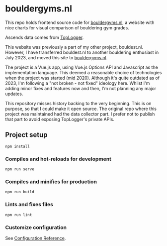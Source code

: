 # bouldergyms.nl

This repo holds frontend source code for [bouldergyms.nl](https://bouldergyms.nl), a website with nice charts for visual comparison of bouldering gym grades.

Ascends data comes from [TopLogger](http://toplogger.nu).

This website was previously a part of my other project, bouldest.nl. However, I have transferred bouldest.nl to another bouldering enthusiast in July 2023, and moved this site to [bouldergyms.nl](https://bouldergyms.nl).

The project is a Vue.js app, using Vue.js Options API and Javascript as the implementation language. This deemed a reasonable choice of technologies when the project was started (mid 2020). Although it's quite outdated as of 2023, I'm following a "not broken - not fixed" ideology here. Whilst I'm adding minor fixes and features now and then, I'm not planning any major updates.

This repository misses history backing to the very beginning. This is on purpose, so that I could make it open source. The original repo where this project was maintained had the data collector part. I prefer not to publish that part to avoid exposing TopLogger's private APIs.

## Project setup
```
npm install
```

### Compiles and hot-reloads for development
```
npm run serve
```

### Compiles and minifies for production
```
npm run build
```

### Lints and fixes files
```
npm run lint
```

### Customize configuration
See [Configuration Reference](https://cli.vuejs.org/config/).
